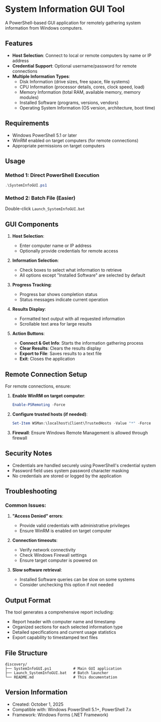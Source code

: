 # System Information GUI Tool

A PowerShell-based GUI application for remotely gathering system information from Windows computers.

## Features

- **Host Selection**: Connect to local or remote computers by name or IP address
- **Credential Support**: Optional username/password for remote connections
- **Multiple Information Types**:
  - Disk Information (drive sizes, free space, file systems)
  - CPU Information (processor details, cores, clock speed, load)
  - Memory Information (total RAM, available memory, memory modules)
  - Installed Software (programs, versions, vendors)
  - Operating System Information (OS version, architecture, boot time)

## Requirements

- Windows PowerShell 5.1 or later
- WinRM enabled on target computers (for remote connections)
- Appropriate permissions on target computers

## Usage

### Method 1: Direct PowerShell Execution
```powershell
.\SystemInfoGUI.ps1
```

### Method 2: Batch File (Easier)
Double-click `Launch_SystemInfoGUI.bat`

## GUI Components

1. **Host Selection**: 
   - Enter computer name or IP address
   - Optionally provide credentials for remote access

2. **Information Selection**: 
   - Check boxes to select what information to retrieve
   - All options except "Installed Software" are selected by default

3. **Progress Tracking**: 
   - Progress bar shows completion status
   - Status messages indicate current operation

4. **Results Display**: 
   - Formatted text output with all requested information
   - Scrollable text area for large results

5. **Action Buttons**:
   - **Connect & Get Info**: Starts the information gathering process
   - **Clear Results**: Clears the results display
   - **Export to File**: Saves results to a text file
   - **Exit**: Closes the application

## Remote Connection Setup

For remote connections, ensure:

1. **Enable WinRM on target computer**:
   ```powershell
   Enable-PSRemoting -Force
   ```

2. **Configure trusted hosts (if needed)**:
   ```powershell
   Set-Item WSMan:\localhost\Client\TrustedHosts -Value "*" -Force
   ```

3. **Firewall**: Ensure Windows Remote Management is allowed through firewall

## Security Notes

- Credentials are handled securely using PowerShell's credential system
- Password field uses system password character masking
- No credentials are stored or logged by the application

## Troubleshooting

### Common Issues:

1. **"Access Denied" errors**: 
   - Provide valid credentials with administrative privileges
   - Ensure WinRM is enabled on target computer

2. **Connection timeouts**: 
   - Verify network connectivity
   - Check Windows Firewall settings
   - Ensure target computer is powered on

3. **Slow software retrieval**: 
   - Installed Software queries can be slow on some systems
   - Consider unchecking this option if not needed

## Output Format

The tool generates a comprehensive report including:
- Report header with computer name and timestamp
- Organized sections for each selected information type
- Detailed specifications and current usage statistics
- Export capability to timestamped text files

## File Structure

```
discovery/
├── SystemInfoGUI.ps1          # Main GUI application
├── Launch_SystemInfoGUI.bat   # Batch launcher
└── README.md                  # This documentation
```

## Version Information

- Created: October 1, 2025
- Compatible with: Windows PowerShell 5.1+, PowerShell 7.x
- Framework: Windows Forms (.NET Framework)
